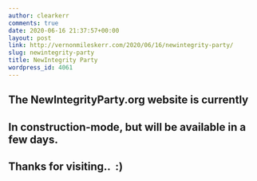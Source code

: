```yaml
---
author: clearkerr
comments: true
date: 2020-06-16 21:37:57+00:00
layout: post
link: http://vernonmileskerr.com/2020/06/16/newintegrity-party/
slug: newintegrity-party
title: NewIntegrity Party
wordpress_id: 4061
---
```


## The NewIntegrityParty.org website is currently




## In construction-mode, but will be available in a few days.




## 




## Thanks for visiting..  :)
